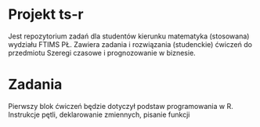 # Projekt ts-r

Jest repozytorium zadań dla studentów kierunku matematyka (stosowana) wydziału FTIMS PŁ. Zawiera zadania i rozwiązania (studenckie) ćwiczeń do przedmiotu Szeregi czasowe i prognozowanie w biznesie.

# Zadania

Pierwszy blok ćwiczeń będzie dotyczył podstaw programowania w R. Instrukcje pętli, deklarowanie zmiennych, pisanie funkcji